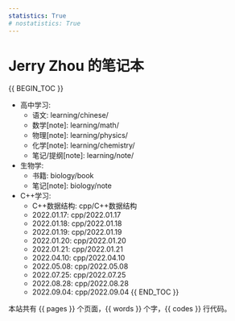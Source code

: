 ```yaml
---
statistics: True
# nostatistics: True
---
```

# Jerry Zhou 的笔记本

{{ BEGIN_TOC }}
- 高中学习:
    - 语文: learning/chinese/
    - 数学[note]: learning/math/
    - 物理[note]: learning/physics/
    - 化学[note]: learning/chemistry/
    - 笔记/提纲[note]: learning/note/
- 生物学:
    - 书籍: biology/book
    - 笔记[note]: biology/note
- C++学习: 
    - C++数据结构: cpp/C++数据结构
    - 2022.01.17: cpp/2022.01.17
    - 2022.01.18: cpp/2022.01.18
    - 2022.01.19: cpp/2022.01.19
    - 2022.01.20: cpp/2022.01.20
    - 2022.01.21: cpp/2022.01.21
    - 2022.04.10: cpp/2022.04.10
    - 2022.05.08: cpp/2022.05.08
    - 2022.07.25: cpp/2022.07.25
    - 2022.08.28: cpp/2022.08.28
    - 2022.09.04: cpp/2022.09.04
{{ END_TOC }}

本站共有 {{ pages }} 个页面，{{ words }} 个字，{{ codes }} 行代码。